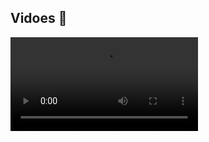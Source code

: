 ## Vidoes 🎥

![Watch the video](https://github.com/Thampakon/CTF/blob/main/root-me/ELF%20x86%20-%20Basic/2023-09-07%2012-50-11.mp4)
